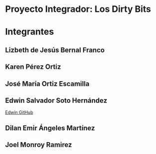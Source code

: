 # Proyecto Integrador: Los Dirty Bits

# Integrantes

## Lizbeth de Jesús Bernal Franco 

## Karen Pérez Ortiz 

## José María Ortiz Escamilla

## Edwin Salvador Soto Hernández
[Edwin GitHub](https://edwinsotohz.github.io/)
## Dilan Emir Ángeles Martínez

## Joel Monroy Ramirez

